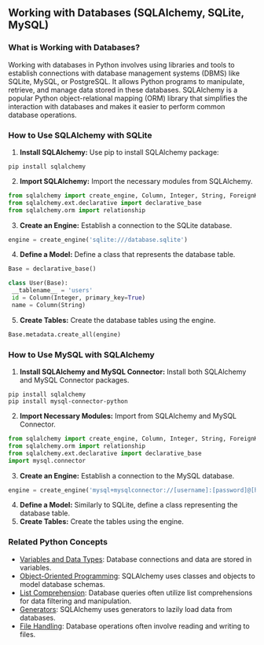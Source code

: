 ## Working with Databases (SQLAlchemy, SQLite, MySQL)

### What is Working with Databases?
Working with databases in Python involves using libraries and tools to establish connections with database management systems (DBMS) like SQLite, MySQL, or PostgreSQL. It allows Python programs to manipulate, retrieve, and manage data stored in these databases. SQLAlchemy is a popular Python object-relational mapping (ORM) library that simplifies the interaction with databases and makes it easier to perform common database operations.

### How to Use SQLAlchemy with SQLite
1. **Install SQLAlchemy:** Use pip to install SQLAlchemy package:
```
pip install sqlalchemy
```
2. **Import SQLAlchemy:** Import the necessary modules from SQLAlchemy.
```python
from sqlalchemy import create_engine, Column, Integer, String, ForeignKey
from sqlalchemy.ext.declarative import declarative_base
from sqlalchemy.orm import relationship
```
3. **Create an Engine:** Establish a connection to the SQLite database.
```python
engine = create_engine('sqlite:///database.sqlite')
```
4. **Define a Model:** Define a class that represents the database table.
```python
Base = declarative_base()

class User(Base):
 __tablename__ = 'users'
 id = Column(Integer, primary_key=True)
 name = Column(String)
```
5. **Create Tables:** Create the database tables using the engine.
```python
Base.metadata.create_all(engine)
```

### How to Use MySQL with SQLAlchemy
1. **Install SQLAlchemy and MySQL Connector:** Install both SQLAlchemy and MySQL Connector packages.
```
pip install sqlalchemy
pip install mysql-connector-python
```
2. **Import Necessary Modules:** Import from SQLAlchemy and MySQL Connector.
```python
from sqlalchemy import create_engine, Column, Integer, String, ForeignKey
from sqlalchemy.orm import relationship
from sqlalchemy.ext.declarative import declarative_base
import mysql.connector
```
3. **Create an Engine:** Establish a connection to the MySQL database.
```python
engine = create_engine('mysql+mysqlconnector://[username]:[password]@[host]:[port]/[database_name]')
```
4. **Define a Model:** Similarly to SQLite, define a class representing the database table.
5. **Create Tables:** Create the tables using the engine.

### Related Python Concepts
- [Variables and Data Types](./../variables-and-data-types/): Database connections and data are stored in variables.
- [Object-Oriented Programming](./../object-oriented-programming/): SQLAlchemy uses classes and objects to model database schemas.
- [List Comprehension](./../list-comprehension/): Database queries often utilize list comprehensions for data filtering and manipulation.
- [Generators](./../generators/): SQLAlchemy uses generators to lazily load data from databases.
- [File Handling](./../file-handling/): Database operations often involve reading and writing to files.